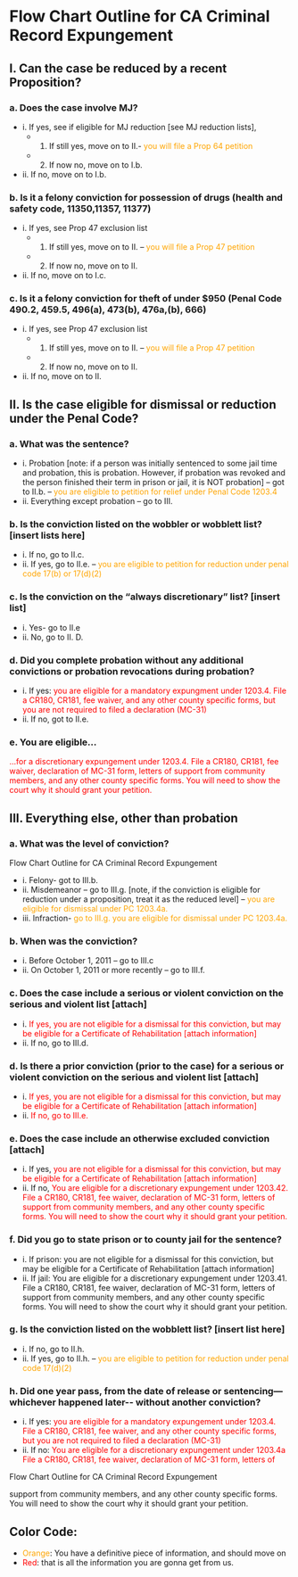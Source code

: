 # Flow Chart Outline for CA Criminal Record Expungement
## I. Can the case be reduced by a recent Proposition?
### a. Does the case involve MJ?
- i. If yes, see if eligible for MJ reduction [see MJ reduction lists],
  - 1. If still yes, move on to II.- <span style="color:orange">you will file a Prop 64 petition</span>
  - 2. If now no, move on to I.b.
- ii. If no, move on to I.b.

### b. Is it a felony conviction for possession of drugs (health and safety code, 11350,11357, 11377)
- i. If yes, see Prop 47 exclusion list
  - 1. If still yes, move on to II. – <span style="color:orange">you will file a Prop 47 petition</span>
  - 2. If now no, move on to II.
- ii. If no, move on to I.c.

### c. Is it a felony conviction for theft of under $950 (Penal Code 490.2, 459.5, 496(a), 473(b), 476a,(b), 666)
- i. If yes, see Prop 47 exclusion list
  - 1. If still yes, move on to II. – <span style="color:orange">you will file a Prop 47 petition</span>
  - 2. If now no, move on to II.
- ii. If no, move on to II.

## II. Is the case eligible for dismissal or reduction under the Penal Code?
### a. What was the sentence?
- i. Probation [note: if a person was initially sentenced to some jail time and
  probation, this is probation. However, if probation was revoked and the
  person finished their term in prison or jail, it is NOT probation] – got to
  II.b. – <span style="color:orange">you are eligible to petition for relief under Penal Code 1203.4</span>
- ii. Everything except probation – go to III.

### b. Is the conviction listed on the wobbler or wobblett list? [insert lists here]
- i. If no, go to II.c.
- ii. If yes, go to II.e. – <span style="color:orange">you are eligible to petition for reduction under penal
  code 17(b) or 17(d)(2)</span>

### c. Is the conviction on the “always discretionary” list? [insert list]
- i. Yes- go to II.e
- ii. No, go to II. D.

### d. Did you complete probation without any additional convictions or probation revocations during probation?
- i. If yes: <span style="color:red">you are eligible for a mandatory expungment under 1203.4. File a
  CR180, CR181, fee waiver, and any other county specific forms, but you
  are not required to filed a declaration (MC-31)</span>
- ii. If no, got to II.e.

### e. You are eligible...
<span style="color:red">...for a discretionary expungement under 1203.4. File a CR180,
CR181, fee waiver, declaration of MC-31 form, letters of support from
community members, and any other county specific forms. You will need to
show the court why it should grant your petition.</span>

## III. Everything else, other than probation
### a. What was the level of conviction?

Flow Chart Outline for CA Criminal Record Expungement

- i. Felony- got to III.b.
- ii. Misdemeanor – go to III.g. [note, if the conviction is eligible for reduction
  under a proposition, treat it as the reduced level] – <span style="color:orange">you are eligible for
  dismissal under PC 1203.4a.</span>
- iii. Infraction- <span style="color:orange">go to III.g. you are eligible for dismissal under PC 1203.4a.</span>

### b. When was the conviction?
- i. Before October 1, 2011 – go to III.c
- ii. On October 1, 2011 or more recently – go to III.f.

### c. Does the case include a serious or violent conviction on the serious and violent list [attach]
- i. <span style="color:red">If yes, you are not eligible for a dismissal for this conviction, but may be
  eligible for a Certificate of Rehabilitation [attach information]</span>
- ii. If no, go to III.d.

### d. Is there a prior conviction (prior to the case) for a serious or violent conviction on the serious and violent list [attach]
- i. <span style="color:red">If yes, you are not eligible for a dismissal for this conviction, but may be
  eligible for a Certificate of Rehabilitation [attach information]</span>
- ii. <span style="color:red">If no, go to III.e.</span>

### e. Does the case include an otherwise excluded conviction [attach]
- i. If yes, <span style="color:red">you are not eligible for a dismissal for this conviction, but may be
  eligible for a Certificate of Rehabilitation [attach information]</span>
- ii. If no, <span style="color:red">You are eligible for a discretionary expungement under 1203.42.
  File a CR180, CR181, fee waiver, declaration of MC-31 form, letters of
  support from community members, and any other county specific forms.
  You will need to show the court why it should grant your petition.</span>

### f. Did you go to state prison or to county jail for the sentence?
- i. If prison: you are not eligible for a dismissal for this conviction, but may
  be eligible for a Certificate of Rehabilitation [attach information]
- ii. If jail: You are eligible for a discretionary expungement under 1203.41.
  File a CR180, CR181, fee waiver, declaration of MC-31 form, letters of
  support from community members, and any other county specific forms.
  You will need to show the court why it should grant your petition.

### g. Is the conviction listed on the wobblett list? [insert list here]
- i. If no, go to II.h.
- ii. If yes, go to II.h. – <span style="color:orange">you are eligible to petition for reduction under penal code 17(d)(2)</span>

### h. Did one year pass, from the date of release or sentencing—whichever happened later-- without another conviction?
- i. If yes: <span style="color:red">you are eligible for a mandatory expungement under 1203.4. File a
  CR180, CR181, fee waiver, and any other county specific forms, but you
  are not required to filed a declaration (MC-31)</span>
- ii. If no: <span style="color:red">You are eligible for a discretionary expungement under 1203.4a
  File a CR180, CR181, fee waiver, declaration of MC-31 form, letters of</span>

Flow Chart Outline for CA Criminal Record Expungement

support from community members, and any other county specific forms.
You will need to show the court why it should grant your petition.

## Color Code:
- <span style="color:orange">Orange</span>: You have a definitive piece of information, and should move on
- <span style="color:red">Red</span>: that is all the information you are gonna get from us.